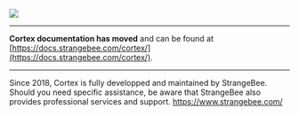 ![](images/cortex-logo.png)

---

**Cortex documentation has moved** and can be found at [https://docs.strangebee.com/cortex/](https://docs.strangebee.com/cortex/).

---

Since 2018, Cortex is fully developped and maintained by StrangeBee. Should you need specific assistance, be aware that StrangeBee also provides professional services and support.
<https://www.strangebee.com/>
